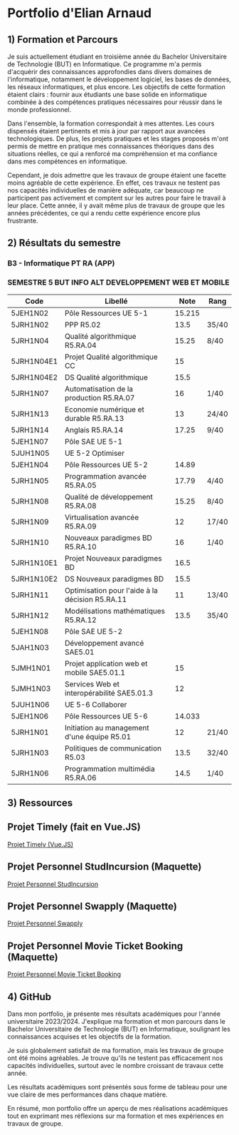 # Portfolio d'Elian Arnaud

## 1) Formation et Parcours

Je suis actuellement étudiant en troisième année du Bachelor Universitaire de Technologie (BUT) en Informatique. Ce programme m'a permis d'acquérir des connaissances approfondies dans divers domaines de l'informatique, notamment le développement logiciel, les bases de données, les réseaux informatiques, et plus encore. Les objectifs de cette formation étaient clairs : fournir aux étudiants une base solide en informatique combinée à des compétences pratiques nécessaires pour réussir dans le monde professionnel.

Dans l'ensemble, la formation correspondait à mes attentes. Les cours dispensés étaient pertinents et mis à jour par rapport aux avancées technologiques. De plus, les projets pratiques et les stages proposés m'ont permis de mettre en pratique mes connaissances théoriques dans des situations réelles, ce qui a renforcé ma compréhension et ma confiance dans mes compétences en informatique.

Cependant, je dois admettre que les travaux de groupe étaient une facette moins agréable de cette expérience. En effet, ces travaux ne testent pas nos capacités individuelles de manière adéquate, car beaucoup ne participent pas activement et comptent sur les autres pour faire le travail à leur place. Cette année, il y avait même plus de travaux de groupe que les années précédentes, ce qui a rendu cette expérience encore plus frustrante.

## 2) Résultats du semestre

### B3 - Informatique PT RA (APP)

### SEMESTRE 5 BUT INFO ALT DEVELOPPEMENT WEB ET MOBILE

| Code      | Libellé                                        | Note | Rang |
|-----------|------------------------------------------------|------|------|
| 5JEH1N02  | Pôle Ressources UE 5-1                         | 15.215 | |
| 5JRH1N02  | PPP R5.02                                      | 13.5 | 35/40 |
| 5JRH1N04  | Qualité algorithmique R5.RA.04                 | 15.25 | 8/40 |
| 5JRH1N04E1| Projet Qualité algorithmique CC                | 15 | |
| 5JRH1N04E2| DS Qualité algorithmique                        | 15.5 | |
| 5JRH1N07  | Automatisation de la production R5.RA.07       | 16 | 1/40 |
| 5JRH1N13  | Economie numérique et durable R5.RA.13         | 13 | 24/40 |
| 5JRH1N14  | Anglais R5.RA.14                               | 17.25 | 9/40 |
| 5JEH1N07  | Pôle SAE UE 5-1                                | | |
| 5JUH1N05  | UE 5-2 Optimiser                               | | |
| 5JEH1N04  | Pôle Ressources UE 5-2                         | 14.89 | |
| 5JRH1N05  | Programmation avancée R5.RA.05                 | 17.79 | 4/40 |
| 5JRH1N08  | Qualité de développement R5.RA.08              | 15.25 | 8/40 |
| 5JRH1N09  | Virtualisation avancée R5.RA.09                | 12 | 17/40 |
| 5JRH1N10  | Nouveaux paradigmes BD R5.RA.10                | 16 | 1/40 |
| 5JRH1N10E1| Projet Nouveaux paradigmes BD                  | 16.5 | |
| 5JRH1N10E2| DS Nouveaux paradigmes BD                      | 15.5 | |
| 5JRH1N11  | Optimisation pour l'aide à la décision R5.RA.11| 11 | 13/40 |
| 5JRH1N12  | Modélisations mathématiques R5.RA.12           | 13.5 | 35/40 |
| 5JEH1N08  | Pôle SAE UE 5-2                                | | |
| 5JAH1N03  | Développement avancé SAE5.01                   | | |
| 5JMH1N01  | Projet application web et mobile SAE5.01.1     | 15 | |
| 5JMH1N03  | Services Web et interopérabilité SAE5.01.3    | 12 | |
| 5JUH1N06  | UE 5-6 Collaborer                              | | |
| 5JEH1N06  | Pôle Ressources UE 5-6                         | 14.033 | |
| 5JRH1N01  | Initiation au management d'une équipe R5.01    | 12 | 21/40 |
| 5JRH1N03  | Politiques de communication R5.03              | 13.5 | 32/40 |
| 5JRH1N06  | Programmation multimédia R5.RA.06              | 14.5 | 1/40 |

## 3) Ressources

## Projet Timely (fait en Vue.JS)
[Projet Timely (Vue.JS)](ressources/Timely.jpg)
## Projet Personnel StudIncursion (Maquette)
[Projet Personnel StudIncursion](ressources/StudIncursion.jpg)
## Projet Personnel Swapply (Maquette)
[Projet Personnel Swapply](ressources/Swapply.jpg)
## Projet Personnel Movie Ticket Booking (Maquette)
[Projet Personnel Movie Ticket Booking](ressources/Movie.jpg)

## 4) GitHub

Dans mon portfolio, je présente mes résultats académiques pour l'année universitaire 2023/2024. J'explique ma formation et mon parcours dans le Bachelor Universitaire de Technologie (BUT) en Informatique, soulignant les connaissances acquises et les objectifs de la formation.

Je suis globalement satisfait de ma formation, mais les travaux de groupe ont été moins agréables. Je trouve qu'ils ne testent pas efficacement nos capacités individuelles, surtout avec le nombre croissant de travaux cette année.

Les résultats académiques sont présentés sous forme de tableau pour une vue claire de mes performances dans chaque matière.

En résumé, mon portfolio offre un aperçu de mes réalisations académiques tout en exprimant mes réflexions sur ma formation et mes expériences en travaux de groupe.
